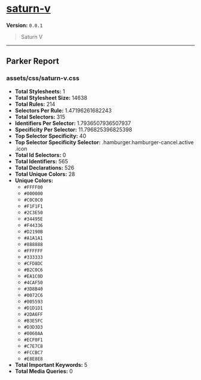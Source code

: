 # [saturn-v]( https://github.com/marcio/saturn-v )

**Version:** `0.0.1`

> Saturn V

* * *

## Parker Report

### assets/css/saturn-v.css

- **Total Stylesheets:** 1
- **Total Stylesheet Size:** 14638
- **Total Rules:** 214
- **Selectors Per Rule:** 1.47196261682243
- **Total Selectors:** 315
- **Identifiers Per Selector:** 1.7936507936507937
- **Specificity Per Selector:** 11.796825396825398
- **Top Selector Specificity:** 40
- **Top Selector Specificity Selector:** .hamburger.hamburger-cancel.active .icon
- **Total Id Selectors:** 0
- **Total Identifiers:** 565
- **Total Declarations:** 526
- **Total Unique Colors:** 28
- **Unique Colors:**
	- `#FFFF00`
	- `#000000`
	- `#C0C0C0`
	- `#F1F1F1`
	- `#2C3E50`
	- `#34495E`
	- `#F44336`
	- `#D2190B`
	- `#A1A1A1`
	- `#888888`
	- `#FFFFFF`
	- `#333333`
	- `#CFD8DC`
	- `#B2C0C6`
	- `#EA1C0D`
	- `#4CAF50`
	- `#3D8B40`
	- `#0072C6`
	- `#005593`
	- `#D1D1D1`
	- `#2DA6FF`
	- `#B3E5FC`
	- `#D3D3D3`
	- `#0060AA`
	- `#ECF0F1`
	- `#C7E7C8`
	- `#FCCBC7`
	- `#E8E8E8`
- **Total Important Keywords:** 5
- **Total Media Queries:** 0
